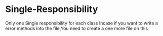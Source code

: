 # Single-Responsibility
Only one Single responsibility for each class
Incase if you want to write a error methods into the file,You need to create a one more file on this
